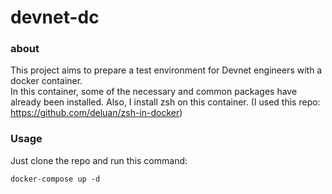 # devnet-dc

### about
This project aims to prepare a test environment for Devnet engineers with a docker container.  
In this container, some of the necessary and common packages have already been installed. Also, I install zsh on this container. (I used this repo: https://github.com/deluan/zsh-in-docker)

### Usage
Just clone the repo and run this command: 

```
docker-compose up -d
```


